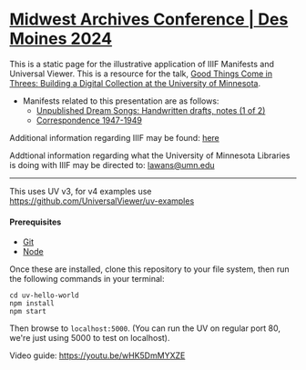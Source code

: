 # [Midwest Archives Conference | Des Moines 2024](https://www.midwestarchives.org/2024-mac-annual-meeting)

This is a static page for the illustrative application of IIIF Manifests and Universal Viewer. This is a resource for the talk, [Good Things Come in Threes: Building a Digital Collection at the
University of Minnesota](https://midwestarc.memberclicks.net/assets/documents/MeetingPrograms/MAC_SpringProgram_2024_FINAL.pdf).

- Manifests related to this presentation are as follows:
  - [Unpublished Dream Songs: Handwritten drafts, notes (1 of 2)](https://sourslaw.github.io/j_berryman_compound/manifests/mac-mockup-compound-dream.json)
  - [Correspondence 1947-1949](https://sourslaw.github.io/j_berryman_pound/manifests/mac-mockup-compound-pound.json)

Additional information regarding IIIF may be found: [here](https://iiif.io/)

Addtional information regarding what the University of Minnesota Libraries is doing with IIIF may be directed to: [lawans@umn.edu](mailto:lawans@umn.edu)

---

This uses UV v3, for v4 examples use https://github.com/UniversalViewer/uv-examples

#### Prerequisites
- [Git](https://git-scm.com/)
- [Node](https://nodejs.org/)

Once these are installed, clone this repository to your file system, then run the following commands in your terminal:

```
cd uv-hello-world
npm install
npm start
```

Then browse to `localhost:5000`. (You can run the UV on regular port 80, we're just using 5000 to test on localhost).

Video guide: https://youtu.be/wHK5DmMYXZE
